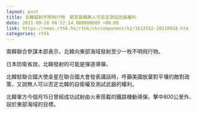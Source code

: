 ```yaml
---
layout: post
title: 北韓疑射不明飛行物　朝官員稱無人可否定測試武器權利
date: 2021-09-28 06:52:14.000000000 +08:00
link: https://news.rthk.hk/rthk/ch/component/k2/1612552-20210928.htm
categories: rthk
---
```


南韓聯合參謀本部表示，北韓向東部海域發射至少一枚不明飛行物。

日本防衛省說，北韓發射的可能是彈道導彈。

北韓駐聯合國大使金星在聯合國大會發表講話時，呼籲美國放棄對平壤的敵對政策，又說無人可以否定北韓的自衛權及測試武器的權利。

北韓軍方今個月15日曾經成功試射由火車搭載的鐵路機動導彈，擊中800公里外、設於東部海域的目標。
